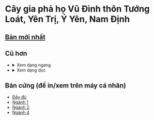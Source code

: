 # Cây gia phả họ Vũ Đình thôn Tướng Loát, Yên Trị, Ý Yên, Nam Định

## [Bản mới nhất](https://doanva84.github.io/vu.org/VU-Dinh-TL-VN-Aug-2024.html)

## Cũ hơn

* <details><summary>Xem dạng ngang</summary><img alt="Cây gia phả họ Vũ Đình thôn Tướng Loát" src="./vu.toc.v1.svg?raw=true"></details>
* <details><summary>Xem dạng dọc</summary><img alt="Cây gia phả họ Vũ Đình thôn Tướng Loát (dọc)" src="./VU.toc.wbs.v1.svg?raw=true"></details>

## Bản cứng (để in/xem trên máy cá nhân)

* [Đầy đủ](https://doanva84.github.io/vu.org/All.pdf)
* [Ngành 1](https://doanva84.github.io/vu.org/N1.pdf)
* [Ngành 2](https://doanva84.github.io/vu.org/N2.pdf)
* [Ngành 4](https://doanva84.github.io/vu.org/N4.pdf)
